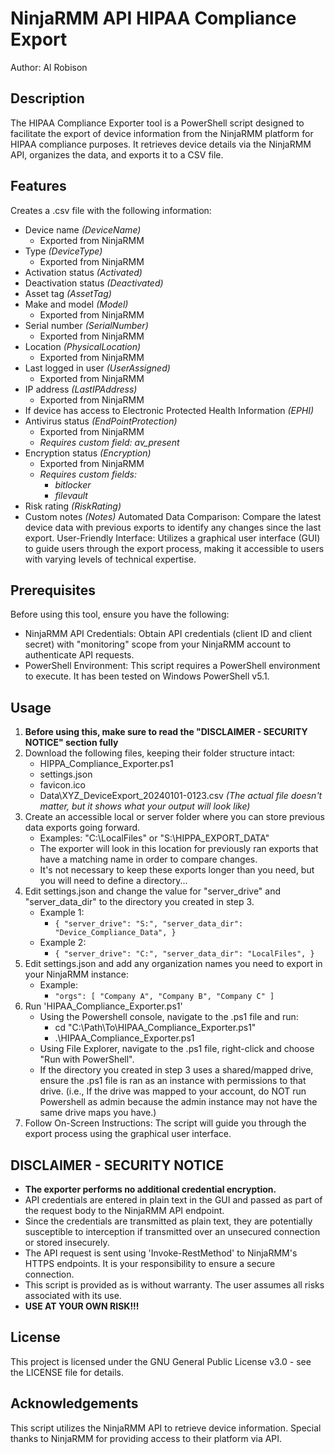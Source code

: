 # NinjaRMM API HIPAA Compliance Export
Author:  Al Robison

## Description
The HIPAA Compliance Exporter tool is a PowerShell script designed to facilitate the export of device information from the NinjaRMM platform for HIPAA compliance purposes. It retrieves device details via the NinjaRMM API, organizes the data, and exports it to a CSV file.

## Features
Creates a .csv file with the following information:
- Device name *(DeviceName)*
    - Exported from NinjaRMM
- Type *(DeviceType)*
    - Exported from NinjaRMM
- Activation status *(Activated)*
- Deactivation status *(Deactivated)*
- Asset tag *(AssetTag)*
- Make and model *(Model)*
    - Exported from NinjaRMM
- Serial number *(SerialNumber)*
    - Exported from NinjaRMM
- Location *(PhysicalLocation)*
    - Exported from NinjaRMM
- Last logged in user *(UserAssigned)*
    - Exported from NinjaRMM
- IP address *(LastIPAddress)*
    - Exported from NinjaRMM
- If device has access to Electronic Protected Health Information *(EPHI)*
- Antivirus status *(EndPointProtection)*
    - Exported from NinjaRMM
    - *Requires custom field: av_present*
- Encryption status *(Encryption)*
    - Exported from NinjaRMM
    - *Requires custom fields:*
        - *bitlocker*
        - *filevault*
- Risk rating *(RiskRating)*
- Custom notes *(Notes)*
Automated Data Comparison: Compare the latest device data with previous exports to identify any changes since the last export.
User-Friendly Interface: Utilizes a graphical user interface (GUI) to guide users through the export process, making it accessible to users with varying levels of technical expertise.

## Prerequisites
Before using this tool, ensure you have the following:
- NinjaRMM API Credentials: Obtain API credentials (client ID and client secret) with "monitoring" scope from your NinjaRMM account to authenticate API requests.
- PowerShell Environment: This script requires a PowerShell environment to execute. It has been tested on Windows PowerShell v5.1.

## Usage
1. **Before using this, make sure to read the "DISCLAIMER - SECURITY NOTICE" section fully**
2. Download the following files, keeping their folder structure intact:
    - HIPPA_Compliance_Exporter.ps1
    - settings.json
    - favicon.ico
    - Data\XYZ_DeviceExport_20240101-0123.csv  *(The actual file doesn't matter, but it shows what your output will look like)*
3. Create an accessible local or server folder where you can store previous data exports going forward.
    - Examples: "C:\LocalFiles" or "S:\HIPPA_EXPORT_DATA"
    - The exporter will look in this location for previously ran exports that have a matching name in order to compare changes.
    - It's not necessary to keep these exports longer than you need, but you will need to define a directory...
4. Edit settings.json and change the value for "server_drive" and "server_data_dir" to the directory you created in step 3.
    - Example 1:
        - `{
            "server_drive": "S:",
            "server_data_dir": "Device_Compliance_Data",
        }`
    - Example 2:
        - `{
            "server_drive": "C:",
            "server_data_dir": "LocalFiles",
        }`
5. Edit settings.json and add any organization names you need to export in your NinjaRMM instance:
    - Example:
        - `"orgs": [
            "Company A",
            "Company B",
            "Company C"
        ]`
6. Run 'HIPAA_Compliance_Exporter.ps1'
    - Using the Powershell console, navigate to the .ps1 file and run:
        - cd "C:\Path\To\HIPAA_Compliance_Exporter.ps1"
        - .\HIPAA_Compliance_Exporter.ps1
    - Using File Explorer, navigate to the .ps1 file, right-click and choose "Run with PowerShell".
    - If the directory you created in step 3 uses a shared/mapped drive, ensure the .ps1 file is ran as an instance with permissions to that drive. (i.e., If the drive was mapped to your account, do NOT run Powershell as admin because the admin instance may not have the same drive maps you have.)
7. Follow On-Screen Instructions: The script will guide you through the export process using the graphical user interface.

## DISCLAIMER - SECURITY NOTICE
- **The exporter performs no additional credential encryption.**
- API credentials are entered in plain text in the GUI and passed as part of the request body to the NinjaRMM API endpoint.
- Since the credentials are transmitted as plain text, they are potentially susceptible to interception if transmitted over an unsecured connection or stored insecurely.
- The API request is sent using 'Invoke-RestMethod' to NinjaRMM's HTTPS endpoints. It is your responsibility to ensure a secure connection.
- This script is provided as is without warranty. The user assumes all risks associated with its use.
- **USE AT YOUR OWN RISK!!!**

## License
This project is licensed under the GNU General Public License v3.0 - see the LICENSE file for details.

## Acknowledgements
This script utilizes the NinjaRMM API to retrieve device information. Special thanks to NinjaRMM for providing access to their platform via API.